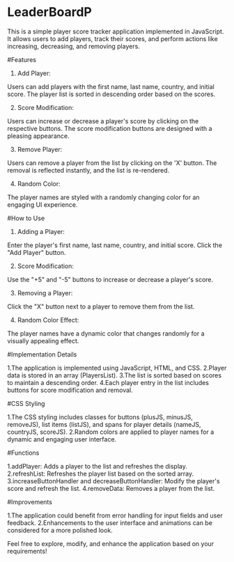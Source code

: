 # LeaderBoardP
This is a simple player score tracker application implemented in JavaScript. It allows users to add players, track their scores, and perform actions like increasing, decreasing, and removing players.

#Features

1. Add Player:

Users can add players with the first name, last name, country, and initial score.
The player list is sorted in descending order based on the scores.

2. Score Modification:

Users can increase or decrease a player's score by clicking on the respective buttons.
The score modification buttons are designed with a pleasing appearance.

3. Remove Player:

Users can remove a player from the list by clicking on the 'X' button.
The removal is reflected instantly, and the list is re-rendered.

4. Random Color:

The player names are styled with a randomly changing color for an engaging UI experience.

#How to Use

1. Adding a Player:

Enter the player's first name, last name, country, and initial score.
Click the "Add Player" button.

2. Score Modification:

Use the "+5" and "-5" buttons to increase or decrease a player's score.

3. Removing a Player:

Click the "X" button next to a player to remove them from the list.

4. Random Color Effect:

The player names have a dynamic color that changes randomly for a visually appealing effect.

#Implementation Details

1.The application is implemented using JavaScript, HTML, and CSS.
2.Player data is stored in an array (PlayersList).
3.The list is sorted based on scores to maintain a descending order.
4.Each player entry in the list includes buttons for score modification and removal.

#CSS Styling

1.The CSS styling includes classes for buttons (plusJS, minusJS, removeJS), list items (listJS), and spans for player details (nameJS, countryJS, scoreJS).
2.Random colors are applied to player names for a dynamic and engaging user interface.

#Functions

1.addPlayer: Adds a player to the list and refreshes the display.
2.refreshList: Refreshes the player list based on the sorted array.
3.increaseButtonHandler and decreaseButtonHandler: Modify the player's score and refresh the list.
4.removeData: Removes a player from the list.

#Improvements

1.The application could benefit from error handling for input fields and user feedback.
2.Enhancements to the user interface and animations can be considered for a more polished look.

Feel free to explore, modify, and enhance the application based on your requirements!
